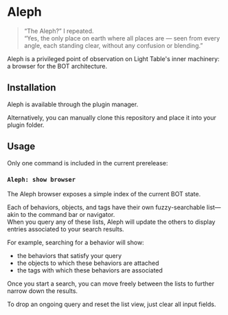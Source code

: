 Aleph
=====
> “The Aleph?” I repeated.  
> “Yes, the only place on earth where all places are — seen from every angle, each standing clear, without any confusion or blending.”

Aleph is a privileged point of observation on Light Table's inner machinery: a browser for the BOT architecture.

## Installation
Aleph is available through the plugin manager.

Alternatively, you can manually clone this repository and place it into your plugin folder.  

## Usage
Only one command is included in the current prerelease:
### `Aleph: show browser`
The Aleph browser exposes a simple index of the current BOT state.

Each of behaviors, objects, and tags have their own fuzzy-searchable list—akin to the command bar or navigator.  
When you query any of these lists, Aleph will update the others to display entries associated to your search results.

For example, searching for a behavior will show:
- the behaviors that satisfy your query
- the objects to which these behaviors are attached
- the tags with which these behaviors are associated

Once you start a search, you can move freely between the lists to further narrow down the results.

To drop an ongoing query and reset the list view, just clear all input fields.
